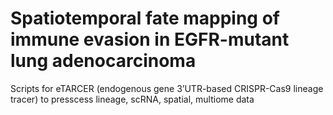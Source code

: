 # Spatiotemporal fate mapping of immune evasion in EGFR-mutant lung adenocarcinoma
Scripts for eTARCER (endogenous gene 3’UTR-based CRISPR-Cas9 lineage tracer) to presscess lineage, scRNA, spatial, multiome data
